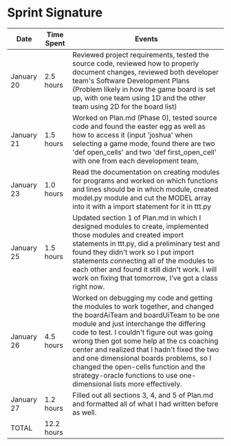 # Sprint Signature



| Date        | Time Spent | Events
|-------------|------------|--------------------
| January  20 |  2.5 hours | Reviewed project requirements, tested the source code, reviewed how to properly document changes, reviewed both developer team's Software Development Plans (Problem likely in how the game board is set up, with one team using 1D and the other team using 2D for the board list)
| January  21 |  1.5 hours | Worked on Plan.md (Phase 0), tested source code and found the easter egg as well as how to access it (input 'joshua' when selecting a game mode, found there are two 'def open_cells' and two 'def first_open_cell' with one from each development team, 
| January  23 |  1.0 hours | Read the documentation on creating modules for programs and worked on which functions and lines should be in which module, created model.py module and cut the MODEL array into it with a import statement for it in ttt.py
| January  25 |  1.5 hours | Updated section 1 of Plan.md in which I designed modules to create, implemented those modules and created import statements in ttt.py, did a preliminary test and found they didn't work so I put import statements connecting all of the modules to each other and found it still didn't work. I will work on fixing that tomorrow, I've got a class right now.
| January  26 |  4.5 hours | Worked on debugging my code and getting the modules to work together, and changed the boardAiTeam and boardUiTeam to be one module and just interchange the differing code to test. I couldn't figure out was going wrong then got some help at the cs coaching center and realized that I hadn't fixed the two and one dimensional boards problems, so I changed the open-cells function and the strategy-oracle functions to use one-dimensional lists more effectively.
| January  27 |  1.2 hours | Filled out all sections 3, 4, and 5 of Plan.md and formatted all of what I had written before as well. 
| TOTAL       | 12.2 hours | 
